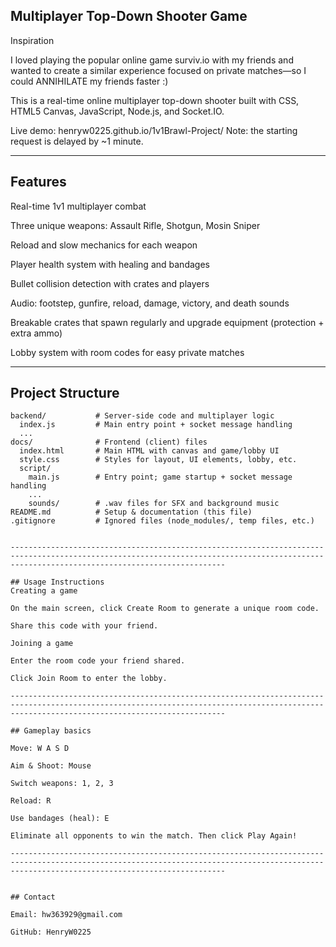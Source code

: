 ## Multiplayer Top-Down Shooter Game
Inspiration

I loved playing the popular online game surviv.io with my friends and wanted to create a similar experience focused on private matches—so I could ANNIHILATE my friends faster :)

This is a real-time online multiplayer top-down shooter built with CSS, HTML5 Canvas, JavaScript, Node.js, and Socket.IO.

Live demo: henryw0225.github.io/1v1Brawl-Project/
Note: the starting request is delayed by ~1 minute.

--------------------------------------------------------------------------------------------------------------------------------------------------------------------------------------------

## Features

Real-time 1v1 multiplayer combat

Three unique weapons: Assault Rifle, Shotgun, Mosin Sniper

Reload and slow mechanics for each weapon

Player health system with healing and bandages

Bullet collision detection with crates and players

Audio: footstep, gunfire, reload, damage, victory, and death sounds

Breakable crates that spawn regularly and upgrade equipment (protection + extra ammo)

Lobby system with room codes for easy private matches

--------------------------------------------------------------------------------------------------------------------------------------------------------------------------------------------

## Project Structure

```text
backend/           # Server-side code and multiplayer logic
  index.js         # Main entry point + socket message handling
  ...
docs/              # Frontend (client) files
  index.html       # Main HTML with canvas and game/lobby UI
  style.css        # Styles for layout, UI elements, lobby, etc.
  script/
    main.js        # Entry point; game startup + socket message handling
    ...
    sounds/        # .wav files for SFX and background music
README.md          # Setup & documentation (this file)
.gitignore         # Ignored files (node_modules/, temp files, etc.)


--------------------------------------------------------------------------------------------------------------------------------------------------------------------------------------------

## Usage Instructions
Creating a game

On the main screen, click Create Room to generate a unique room code.

Share this code with your friend.

Joining a game

Enter the room code your friend shared.

Click Join Room to enter the lobby.

--------------------------------------------------------------------------------------------------------------------------------------------------------------------------------------------

## Gameplay basics

Move: W A S D

Aim & Shoot: Mouse

Switch weapons: 1, 2, 3

Reload: R

Use bandages (heal): E

Eliminate all opponents to win the match. Then click Play Again!

--------------------------------------------------------------------------------------------------------------------------------------------------------------------------------------------


## Contact

Email: hw363929@gmail.com

GitHub: HenryW0225